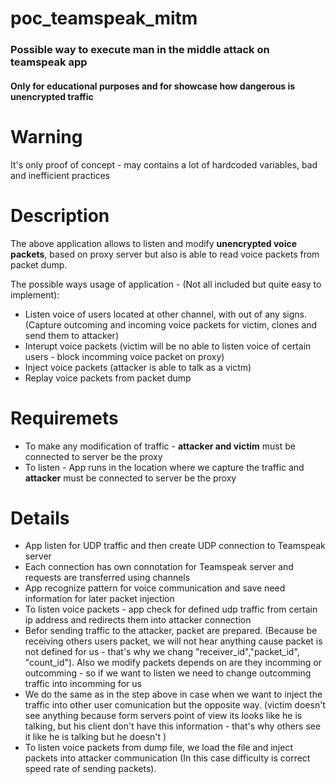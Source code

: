 # poc_teamspeak_mitm
### Possible way to execute man in the middle attack on teamspeak app
#### Only for educational purposes and for showcase how dangerous is unencrypted traffic

# Warning
It's only proof of concept - may contains a lot of hardcoded variables, bad and inefficient practices 

# Description
The above application allows to listen and modify **unencrypted voice packets**, based on proxy server but also is able to read voice packets from packet dump.

The possible ways usage of application - (Not all included but quite easy to implement):
* Listen voice of users located at other channel, with out of any signs. (Capture outcoming and incoming voice packets for victim, clones and send them to attacker)
* Interupt voice packets (victim will be no able to listen voice of certain users - block incomming voice packet on proxy)
* Inject voice packets (attacker is able to talk as a victm)
* Replay voice packets from packet dump

# Requiremets
* To make any modification of traffic - **attacker and victim** must be connected to server be the proxy
* To listen - App runs in the location where we capture the traffic and **attacker** must be connected to server be the proxy

# Details
* App listen for UDP traffic and then create UDP connection to Teamspeak server
* Each connection has own connotation for Teamspeak server and requests are transferred using channels
* App recognize pattern for voice communication and save need information for later packet injection 
* To listen voice packets - app check for defined udp traffic from certain ip address and redirects them into attacker connection
* Befor sending traffic to the attacker, packet are prepared. (Because be receiving others users packet, we will not hear anything cause packet is not defined for us - that's why we chang "receiver_id","packet_id", "count_id"). Also we modify packets depends on are they incomming or outcomming - so if we want to listen we need to change outcomming traffic into incomming for us
* We do the same as in the step above in case when we want to inject the traffic into other user comunication but the opposite way. (victim doesn't see anything because form servers point of view its looks like he is talking, but his client don't have this information - that's why others see it like he is talking but he doesn't )
* To listen voice packets from dump file, we load the file and inject packets into attacker communication (In this case difficulty is correct speed rate of sending packets). 
